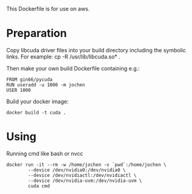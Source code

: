 This Dockerfile is for use on aws.

Preparation
===========

Copy libcuda driver files into your build directory
including the symbolic links. For example:
    cp -R /usr/lib/libcuda.so* .

Then make your own build Dockerfile containing e.g.:

    FROM gin66/pycuda
    RUN useradd -u 1000 -m jochen
    USER 1000

Build your docker image:

    docker build -t cuda .

Using
=====

Running cmd like bash or nvcc

    docker run -it --rm -w /home/jochen -v `pwd`:/home/jochen \
            --device /dev/nvidia0:/dev/nvidia0 \
            --device /dev/nvidiactl:/dev/nvidiactl \
            --device /dev/nvidia-uvm:/dev/nvidia-uvm \
            cuda cmd


